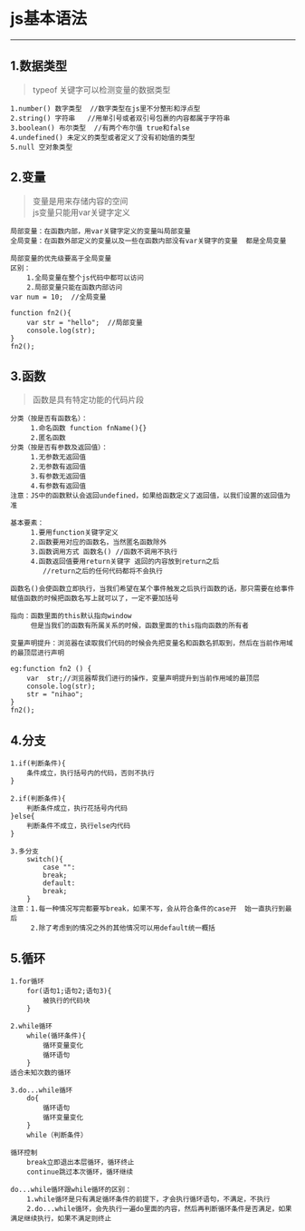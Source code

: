 # js基本语法
***
## 1.数据类型  
> typeof 关键字可以检测变量的数据类型  

	1.number() 数字类型  //数字类型在js里不分整形和浮点型
	2.string() 字符串   //用单引号或者双引号包裹的内容都属于字符串
	3.boolean() 布尔类型  //有两个布尔值 true和false
	4.undefined() 未定义的类型或者定义了没有初始值的类型  
	5.null 空对象类型    
	
## 2.变量
> 变量是用来存储内容的空间  
js变量只能用var关键字定义
	
	局部变量：在函数内部，用var关键字定义的变量叫局部变量
	全局变量：在函数外部定义的变量以及一些在函数内部没有var关键字的变量  都是全局变量
	
	局部变量的优先级要高于全局变量
	区别：
		1.全局变量在整个js代码中都可以访问
		2.局部变量只能在函数内部访问
	var num = 10;  //全局变量
	
	function fn2(){
		var str = "hello";  //局部变量
		console.log(str);
	}
	fn2();  
	
## 3.函数
> 函数是具有特定功能的代码片段

	分类（按是否有函数名）：
		 1.命名函数 function fnName(){}
		 2.匿名函数
	分类（按是否有参数及返回值）：
		 1.无参数无返回值
		 2.无参数有返回值
		 3.有参数无返回值
		 4.有参数有返回值
	注意：JS中的函数默认会返回undefined，如果给函数定义了返回值，以我们设置的返回值为准
	
	基本要素：
		 1.要用function关键字定义
		 2.函数要用对应的函数名，当然匿名函数除外
		 3.函数调用方式 函数名() //函数不调用不执行
		 4.函数返回值要用return关键字 返回的内容放到return之后 
		 	//return之后的任何代码都将不会执行
		 	
	函数名()会使函数立即执行，当我们希望在某个事件触发之后执行函数的话，那只需要在给事件赋值函数的时候把函数名写上就可以了，一定不要加括号
	
	指向：函数里面的this默认指向window
		 但是当我们的函数有所属关系的时候，函数里面的this指向函数的所有者
		 
	变量声明提升：浏览器在读取我们代码的时候会先把变量名和函数名抓取到，然后在当前作用域的最顶层进行声明
	
	eg:function fn2 () {
		var  str;//浏览器帮我们进行的操作，变量声明提升到当前作用域的最顶层
		console.log(str);
		str = "nihao";
	}
	fn2();  
	
## 4.分支
> 
	1.if(判断条件){
		条件成立，执行括号内的代码，否则不执行
	}
	
	2.if(判断条件){
		判断条件成立，执行花括号内代码
	}else{
		判断条件不成立，执行else内代码
	}
	
	3.多分支 
		switch(){
			case "":
			break;
			default:
			break;
		}
	注意：1.每一种情况写完都要写break，如果不写，会从符合条件的case开	始一直执行到最后
		 2.除了考虑到的情况之外的其他情况可以用default统一概括  
		 
## 5.循环
> 
	1.for循环
		for(语句1;语句2;语句3){
			被执行的代码块
		}
	
	2.while循环
		while(循环条件){
			循环变量变化
			循环语句
		}
	适合未知次数的循环
	
	3.do...while循环
		do{
			循环语句
			循环变量变化
		}
		while（判断条件）
		
	循环控制
		break立即退出本层循环，循环终止
		continue跳过本次循环，循环继续
		
	do...while循环跟while循环的区别：
		1.while循环是只有满足循环条件的前提下，才会执行循环语句，不满足，不执行
		2.do...while循环，会先执行一遍do里面的内容，然后再判断循环条件是否满足，如果满足继续执行，如果不满足则终止
